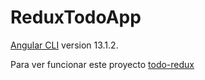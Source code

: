 # ReduxTodoApp
 [Angular CLI](https://github.com/angular/angular-cli) version 13.1.2.

Para ver funcionar este proyecto
[todo-redux](https://nachoritos01.github.io/todo-redux/)

